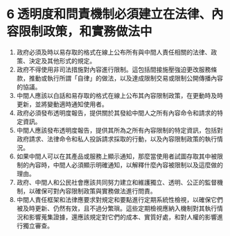 # 6 透明度和問責機制必須建立在法律、內容限制政策，和實務做法中

1. 政府必須及時以易存取的格式在線上公布所有與中間人責任相關的法律、政策、決定及其他形式的規定。
2. 政府不得使用非司法措施對內容進行限制。這包括間接施壓強迫更改服務條款，推動或執行所謂「自律」的做法，以及達成限制交易或限制公開傳播內容的協議。
3. 中間人應該以白話和易存取的格式在線上公布其內容限制政策，在更動時及時更新，並將變動適時通知使用者。
4. 政府必須發布透明度報告，提供關於其發給中間人之所有內容命令和請求的特定資訊。
5. 中間人應該發布透明度報告，提供其所為之所有內容限制的特定資訊，包括對政府請求、法律命令和私人投訴請求採取的行動，以及內容限制政策的執行情況。
6. 如果中間人可以在其產品或服務上顯示通知，那麼當使用者試圖存取其中被限制的內容時，中間人必須顯示明確通知，以解釋什麼內容被限制以及這麼做的理由。
7. 政府、中間人和公民社會應該共同努力建立和維護獨立、透明、公正的監督機制，以確保可對內容限制政策與實務做法進行問責。
8. 中間人責任框架和法律應要求對規定和要點進行定期系統性檢視，以確保它們被及時更新、仍然有效，且不過分繁瑣。這些定期檢視應納入機制對其執行情況和影響蒐集證據，還應該規定對它們的成本、實質好處，和對人權的影響進行獨立審查。



